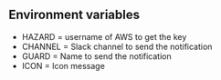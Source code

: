 ## Environment variables
* HAZARD = username of AWS to get the key
* CHANNEL = Slack channel to send the notification
* GUARD = Name to send the notification
* ICON = Icon message